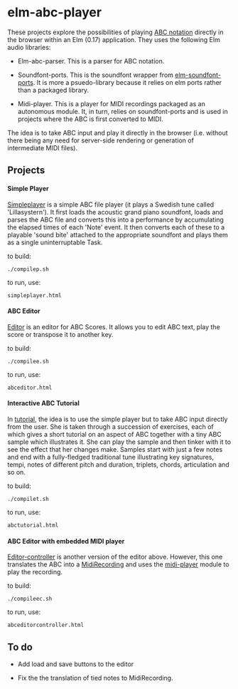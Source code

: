 elm-abc-player
==============

These projects explore the possibilities of playing [ABC notation](http://abcnotation.com/) directly in the browser within an Elm (0.17) application.  They uses the following Elm audio libraries:

*   Elm-abc-parser.  This is a parser for ABC notation. 

*   Soundfont-ports.  This is the soundfont wrapper from [elm-soundfont-ports](https://github.com/newlandsvalley/elm-soundfont-ports).  It is more a psuedo-library because it relies on elm ports rather than a packaged library.

*   Midi-player.  This is a player for MIDI recordings packaged as an autonomous module.  It, in turn, relies on soundfont-ports and is used in projects where the ABC is first converted to MIDI.

The idea is to take ABC input and play it directly in the browser (i.e. without there being any need for server-side rendering or generation of intermediate MIDI files).


Projects
--------

#### Simple Player

[Simpleplayer](https://github.com/newlandsvalley/elm-abc-player/tree/master/src/examples/simpleplayer) is a simple ABC file player (it plays a Swedish tune called 'Lillasystern').  It first loads the acoustic grand piano soundfont, loads and parses the ABC file and converts this into a performance by accumulating the elapsed times of each 'Note' event. It then converts each of these to a playable 'sound bite' attached to the appropriate soundfont and plays them as a single uninterruptable Task. 

to build:

    ./compilep.sh

to run, use:

    simpleplayer.html

#### ABC Editor

[Editor](https://github.com/newlandsvalley/elm-abc-player/tree/master/src/examples/editor) is an editor for ABC Scores.  It allows you to edit ABC text, play the score or transpose it to another key. 

to build:

    ./compilee.sh

to run, use:

    abceditor.html

#### Interactive ABC Tutorial

In [tutorial](https://github.com/newlandsvalley/elm-abc-player/tree/master/src/examples/tutorial), the idea is to use the simple player but to take ABC input directly from the user.  She is taken through a succession of exercises, each of which gives a short tutorial on an aspect of ABC together with a tiny ABC sample which illustrates it.  She can play the sample and then tinker with it to see the effect that her changes make.  Samples start with just a few notes and end with a fully-fledged traditional tune illustrating key signatures, tempi, notes of different pitch and duration, triplets, chords, articulation and so on.

to build:

    ./compilet.sh

to run, use:

    abctutorial.html
    
#### ABC Editor with embedded MIDI player

[Editor-controller](https://github.com/newlandsvalley/elm-abc-player/tree/master/src/examples/editor-controller) is another version of the editor above.  However, this one translates the ABC into a [MidiRecording](https://github.com/newlandsvalley/elm-comidi/blob/master/src/MidiTypes.elm) and uses the [midi-player](https://github.com/newlandsvalley/midi-player) module to play the recording.

to build:

    ./compileec.sh

to run, use:

    abceditorcontroller.html
    
    
To do
-----

*   Add load and save buttons to the editor

*   Fix the the translation of tied notes to MidiRecording.










 




